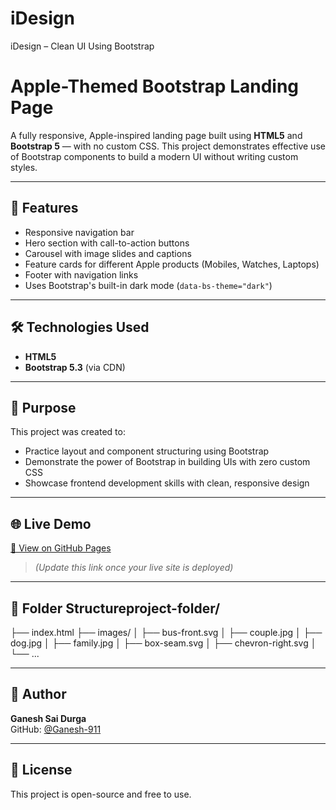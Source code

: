 # iDesign
iDesign – Clean UI Using Bootstrap

# Apple-Themed Bootstrap Landing Page

A fully responsive, Apple-inspired landing page built using **HTML5** and **Bootstrap 5** — with no custom CSS. This project demonstrates effective use of Bootstrap components to build a modern UI without writing custom styles.

---

## 🚀 Features

- Responsive navigation bar
- Hero section with call-to-action buttons
- Carousel with image slides and captions
- Feature cards for different Apple products (Mobiles, Watches, Laptops)
- Footer with navigation links
- Uses Bootstrap's built-in dark mode (`data-bs-theme="dark"`)

---

## 🛠️ Technologies Used

- **HTML5**
- **Bootstrap 5.3** (via CDN)

---

## 🎯 Purpose

This project was created to:
- Practice layout and component structuring using Bootstrap
- Demonstrate the power of Bootstrap in building UIs with zero custom CSS
- Showcase frontend development skills with clean, responsive design

---

## 🌐 Live Demo

[🔗 View on GitHub Pages](https:https://ganesh-911.github.io/iDesign/)  
> _(Update this link once your live site is deployed)_

---

## 📂 Folder Structureproject-folder/
├── index.html
├── images/
│   ├── bus-front.svg
│   ├── couple.jpg
│   ├── dog.jpg
│   ├── family.jpg
│   ├── box-seam.svg
│   ├── chevron-right.svg
│   └── ...


---

## 🙌 Author

**Ganesh Sai Durga**  
GitHub: [@Ganesh-911](https://github.com/Ganesh-911)

---

## 📄 License

This project is open-source and free to use.


